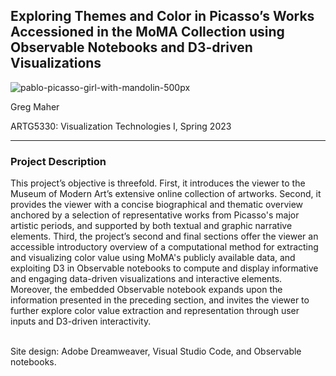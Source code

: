 ## Exploring Themes and Color in Picasso’s Works Accessioned in the MoMA Collection using Observable Notebooks and D3-driven Visualizations 

![pablo-picasso-girl-with-mandolin-500px](https://user-images.githubusercontent.com/74163850/232349261-3e981ebb-fcbd-4ef4-8ea8-8210c4d85e20.jpeg)

Greg Maher

ARTG5330: Visualization Technologies I, Spring 2023
<hr>

### Project Description

This project’s objective is threefold. First, it introduces the viewer to the Museum of Modern Art’s extensive online collection of artworks. Second, it provides the viewer with a concise biographical and thematic overview anchored by a selection of representative works from Picasso's major artistic periods, and supported by both textual and graphic narrative elements. Third, the project’s second and final sections offer the viewer an accessible introductory overview of a computational method for extracting and visualizing color value using MoMA's publicly available data, and exploiting D3 in Observable notebooks to compute and display informative and engaging data-driven visualizations and interactive elements. Moreover, the embedded Observable notebook expands upon the information presented in the preceding section, and invites the viewer to further explore color value extraction and representation through user inputs and D3-driven interactivity.

<br>
Site design: Adobe Dreamweaver, Visual Studio Code, and Observable notebooks.
